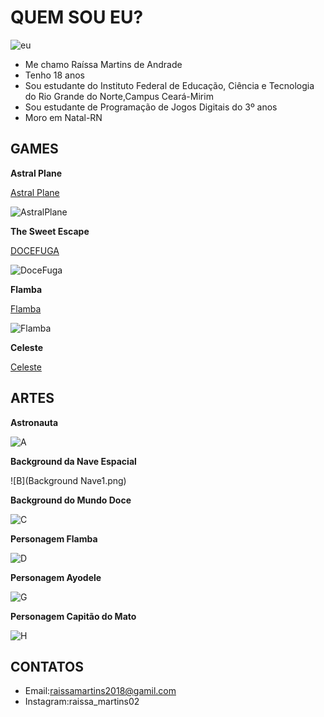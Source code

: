 # QUEM SOU EU?
![eu](Raissa2.png)
- Me chamo Raíssa Martins de Andrade
- Tenho 18 anos
- Sou estudante do Instituto Federal de Educação, Ciência e Tecnologia do Rio Grande do Norte,Campus Ceará-Mirim
- Sou estudante de Programação de Jogos Digitais do 3º anos
- Moro em Natal-RN

## GAMES

**Astral Plane**

<a href="http://raixasantos.github.io/AstralPlane/" target="_blank"> Astral Plane </a>

![AstralPlane](Capturar1.PNG)

**The Sweet Escape**

<a href="https://ruanaffff.github.io/DOCEFUGA/" target="_blank"> DOCEFUGA </a>

![DoceFuga](Capturar2.PNG)

**Flamba**

<a href="http://raixasantos.github.io/Flamba/" target="_blank"> Flamba </a>

![Flamba](Capturar3.PNG)

**Celeste**

<a href="http://raixasantos.github.io/Celeste/" target="_blank"> Celeste </a>


## ARTES
**Astronauta**

![A](Astronalta2.png)


**Background da Nave Espacial**

![B](Background Nave1.png)


**Background do Mundo Doce**

![C](Background.png)


**Personagem Flamba**

![D](Flamba4.png)


**Personagem Ayodele**

![G](MENINA.png)


**Personagem Capitão do Mato**

![H](Malfeitor.png)



## CONTATOS
- Email:raissamartins2018@gamil.com
- Instagram:raissa_martins02
